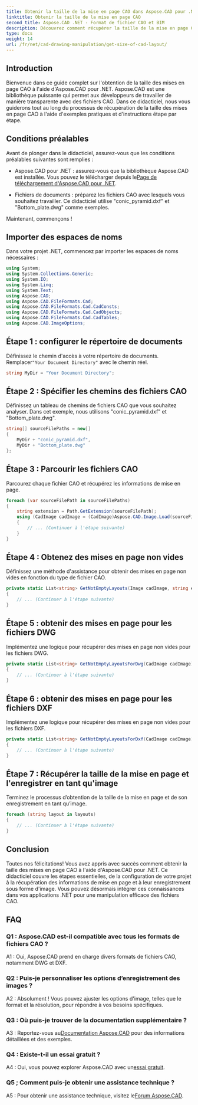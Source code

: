```yaml
---
title: Obtenir la taille de la mise en page CAO dans Aspose.CAD pour .NET
linktitle: Obtenir la taille de la mise en page CAO
second_title: Aspose.CAD .NET - Format de fichier CAO et BIM
description: Découvrez comment récupérer la taille de la mise en page CAO dans .NET à l'aide d'Aspose.CAD. Suivez notre guide étape par étape pour une manipulation efficace des fichiers CAO.
type: docs
weight: 14
url: /fr/net/cad-drawing-manipulation/get-size-of-cad-layout/
---
```

## Introduction

Bienvenue dans ce guide complet sur l'obtention de la taille des mises en page CAO à l'aide d'Aspose.CAD pour .NET. Aspose.CAD est une bibliothèque puissante qui permet aux développeurs de travailler de manière transparente avec des fichiers CAO. Dans ce didacticiel, nous vous guiderons tout au long du processus de récupération de la taille des mises en page CAO à l'aide d'exemples pratiques et d'instructions étape par étape.

## Conditions préalables

Avant de plonger dans le didacticiel, assurez-vous que les conditions préalables suivantes sont remplies :

-  Aspose.CAD pour .NET : assurez-vous que la bibliothèque Aspose.CAD est installée. Vous pouvez le télécharger depuis le[Page de téléchargement d'Aspose.CAD pour .NET](https://releases.aspose.com/cad/net/).

- Fichiers de documents : préparez les fichiers CAO avec lesquels vous souhaitez travailler. Ce didacticiel utilise "conic_pyramid.dxf" et "Bottom_plate.dwg" comme exemples.

Maintenant, commençons !

## Importer des espaces de noms

Dans votre projet .NET, commencez par importer les espaces de noms nécessaires :

```csharp
using System;
using System.Collections.Generic;
using System.IO;
using System.Linq;
using System.Text;
using Aspose.CAD;
using Aspose.CAD.FileFormats.Cad;
using Aspose.CAD.FileFormats.Cad.CadConsts;
using Aspose.CAD.FileFormats.Cad.CadObjects;
using Aspose.CAD.FileFormats.Cad.CadTables;
using Aspose.CAD.ImageOptions;
```

## Étape 1 : configurer le répertoire de documents

 Définissez le chemin d'accès à votre répertoire de documents. Remplacer`"Your Document Directory"` avec le chemin réel.

```csharp
string MyDir = "Your Document Directory";
```

## Étape 2 : Spécifier les chemins des fichiers CAO

Définissez un tableau de chemins de fichiers CAO que vous souhaitez analyser. Dans cet exemple, nous utilisons "conic_pyramid.dxf" et "Bottom_plate.dwg".

```csharp
string[] sourceFilePaths = new[]
{
    MyDir + "conic_pyramid.dxf",
    MyDir + "Bottom_plate.dwg"
};
```

## Étape 3 : Parcourir les fichiers CAO

Parcourez chaque fichier CAO et récupérez les informations de mise en page.

```csharp
foreach (var sourceFilePath in sourceFilePaths)
{
    string extension = Path.GetExtension(sourceFilePath);
    using (CadImage cadImage = (CadImage)Aspose.CAD.Image.Load(sourceFilePath))
    {
        // ... (Continuer à l'étape suivante)
    }
}
```

## Étape 4 : Obtenez des mises en page non vides

Définissez une méthode d'assistance pour obtenir des mises en page non vides en fonction du type de fichier CAO.

```csharp
private static List<string> GetNotEmptyLayouts(Image cadImage, string extension)
{
    // ... (Continuer à l'étape suivante)
}
```

## Étape 5 : obtenir des mises en page pour les fichiers DWG

Implémentez une logique pour récupérer des mises en page non vides pour les fichiers DWG.

```csharp
private static List<string> GetNotEmptyLayoutsForDwg(CadImage cadImage)
{
    // ... (Continuer à l'étape suivante)
}
```

## Étape 6 : obtenir des mises en page pour les fichiers DXF

Implémentez une logique pour récupérer des mises en page non vides pour les fichiers DXF.

```csharp
private static List<string> GetNotEmptyLayoutsForDxf(CadImage cadImage)
{
    // ... (Continuer à l'étape suivante)
}
```

## Étape 7 : Récupérer la taille de la mise en page et l'enregistrer en tant qu'image

Terminez le processus d’obtention de la taille de la mise en page et de son enregistrement en tant qu’image.

```csharp
foreach (string layout in layouts)
{
    // ... (Continuer à l'étape suivante)
}
```

## Conclusion

Toutes nos félicitations! Vous avez appris avec succès comment obtenir la taille des mises en page CAO à l'aide d'Aspose.CAD pour .NET. Ce didacticiel couvre les étapes essentielles, de la configuration de votre projet à la récupération des informations de mise en page et à leur enregistrement sous forme d'image. Vous pouvez désormais intégrer ces connaissances dans vos applications .NET pour une manipulation efficace des fichiers CAO.

## FAQ

### Q1 : Aspose.CAD est-il compatible avec tous les formats de fichiers CAO ?

A1 : Oui, Aspose.CAD prend en charge divers formats de fichiers CAO, notamment DWG et DXF.

### Q2 : Puis-je personnaliser les options d’enregistrement des images ?

A2 : Absolument ! Vous pouvez ajuster les options d'image, telles que le format et la résolution, pour répondre à vos besoins spécifiques.

### Q3 : Où puis-je trouver de la documentation supplémentaire ?

 A3 : Reportez-vous au[Documentation Aspose.CAD](https://reference.aspose.com/cad/net/) pour des informations détaillées et des exemples.

### Q4 : Existe-t-il un essai gratuit ?

 A4 : Oui, vous pouvez explorer Aspose.CAD avec un[essai gratuit](https://releases.aspose.com/).

### Q5 ; Comment puis-je obtenir une assistance technique ?

 A5 : Pour obtenir une assistance technique, visitez le[Forum Aspose.CAD](https://forum.aspose.com/c/cad/19).